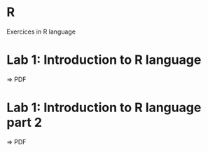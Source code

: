 # R
Exercices in R language

# Lab 1: Introduction to R language
=> PDF


# Lab 1: Introduction to R language part 2
=> PDF
